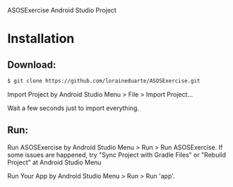 ASOSExercise Android Studio Project

# Installation

## Download:

```bash
$ git clone https://github.com/loraineduarte/ASOSExercise.git
```
Import Project by Android Studio Menu > File > Import Project...

Wait a few seconds just to import everything.

## Run:

Run ASOSExercise by Android Studio Menu > Run > Run ASOSExercise.
If some issues are happened, try "Sync Project with Gradle Files" or "Rebuild Project" at Android Studio Menu

Run Your App by Android Studio Menu > Run > Run 'app'.